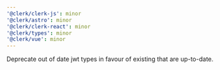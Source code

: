 ```yaml
---
'@clerk/clerk-js': minor
'@clerk/astro': minor
'@clerk/clerk-react': minor
'@clerk/types': minor
'@clerk/vue': minor
---
```


Deprecate out of date jwt types in favour of existing that are up-to-date.
